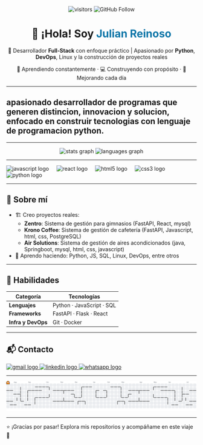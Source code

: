 <!-- Badges de visitantes y seguidores -->
<p align="center">
  <img src="https://komarev.com/ghpvc/?username=Reinosojp96&color=blue" alt="visitors"/>
  <img src="https://img.shields.io/github/followers/Reinosojp96?label=Follow&style=social" alt="GitHub Follow"/>
</p>

<h1 align="center">
  👋 ¡Hola! Soy <span style="color:#0E76A8">Julian Reinoso</span>
</h1>
<p align="center">
  🚀 Desarrollador <strong>Full‑Stack</strong> con enfoque práctico | Apasionado por <strong>Python</strong>, <strong>DevOps</strong>, Linux y la construcción de proyectos reales
</p>
<p align="center">
  🧠 Aprendiendo constantemente · 💻 Construyendo con propósito · 🌱 Mejorando cada día
</p>

---

<h2 align="left">apasionado desarrollador de programas que generen distincion, innovacion y solucion, enfocado en construir tecnologias con lenguaje de programacion  python.
</h2>

---

<div align="center">
  <img src="https://github-readme-stats.vercel.app/api?username=Reinosojp96&hide_title=false&hide_rank=false&show_icons=true&include_all_commits=true&count_private=true&disable_animations=false&theme=dracula&locale=en&hide_border=false" height="150" alt="stats graph"  />
  <img src="https://github-readme-stats.vercel.app/api/top-langs?username=Reinosojp96&locale=en&hide_title=false&layout=compact&card_width=320&langs_count=5&theme=dracula&hide_border=false" height="150" alt="languages graph"  />
</div>

---

<div align="left">
  <img src="https://cdn.jsdelivr.net/gh/devicons/devicon/icons/javascript/javascript-original.svg" height="30" alt="javascript logo"  />
  <img width="12" />
  <img src="https://cdn.jsdelivr.net/gh/devicons/devicon/icons/react/react-original.svg" height="30" alt="react logo"  />
  <img width="12" />
  <img src="https://cdn.jsdelivr.net/gh/devicons/devicon/icons/html5/html5-original.svg" height="30" alt="html5 logo"  />
  <img width="12" />
  <img src="https://cdn.jsdelivr.net/gh/devicons/devicon/icons/css3/css3-original.svg" height="30" alt="css3 logo"  />
  <img width="12" />
  <img src="https://cdn.jsdelivr.net/gh/devicons/devicon/icons/python/python-original.svg" height="30" alt="python logo"  />
</div>

---

## 🚀 Sobre mí

- 🏗️ Creo proyectos reales:
  - **Zentro**: Sistema de gestión para gimnasios (FastAPI, React, mysql)
  - **Krono Coffee**: Sistema de gestión de cafetería (FastAPI, Javascript, html, css, PostgreSQL)
  - **Air Solutions**: Sistema de gestión de aires acondicionados (java, Springboot, mysql, html, css, javascript)
- 🌱 Aprendo haciendo: Python, JS, SQL, Linux, DevOps, entre otros

---

## 🧰 Habilidades

| Categoría          | Tecnologías                        |
|--------------------|------------------------------------|
| **Lenguajes**      | Python · JavaScript · SQL          |
| **Frameworks**     | FastAPI · Flask · React            |
| **Infra y DevOps** | Git · Docker                       |

---

## 📬 Contacto

<div align="left">
  <a href="mailto:reinosojp96@gmail.com" target="_blank">
    <img src="https://img.shields.io/static/v1?message=Gmail&logo=gmail&label=&color=D14836&logoColor=white&labelColor=&style=for-the-badge" height="35" alt="gmail logo"  />
  </a>
  <a href="https://www.linkedin.com/in/julian-reinoso-325385336" target="_blank">
    <img src="https://img.shields.io/static/v1?message=LinkedIn&logo=linkedin&label=&color=0077B5&logoColor=white&labelColor=&style=for-the-badge" height="35" alt="linkedin logo"  />
  </a>
  <a href="https://wa.me/3144295485" target="_blank">
    <img src="https://img.shields.io/static/v1?message=Whatsapp&logo=whatsapp&label=&color=25D366&logoColor=white&labelColor=&style=for-the-badge" height="35" alt="whatsapp logo"  />
  </a>
</div>


---

<picture>
  <source media="(prefers-color-scheme: dark)" srcset="https://raw.githubusercontent.com/reinosojp96/reinosojp96/output/pacman-contribution-graph-dark.svg">
  <source media="(prefers-color-scheme: light)" srcset="https://raw.githubusercontent.com/reinosojp96/reinosojp96/output/pacman-contribution-graph.svg">
  <img alt="pacman contribution graph" src="https://raw.githubusercontent.com/reinosojp96/reinosojp96/output/pacman-contribution-graph.svg">
</picture>

---

⭐ ¡Gracias por pasar! Explora mis repositorios y acompáñame en este viaje 🚀
